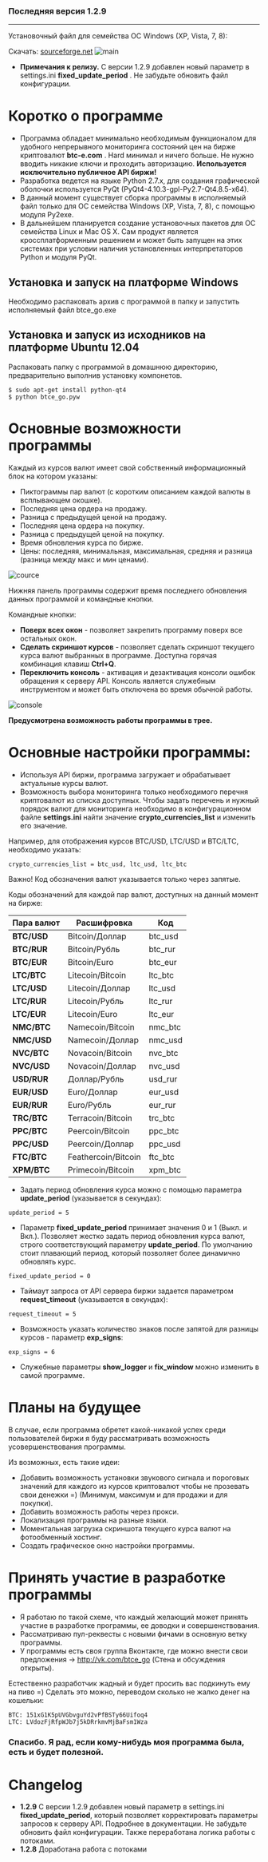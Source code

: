 ### Последняя версия 1.2.9

***

Установочный файл для семейства ОС Windows (XP, Vista, 7, 8):

Скачать: [sourceforge.net](https://sourceforge.net/projects/btcego/files/latest/download)
![main](http://cs312223.vk.me/v312223445/7201/h3ap-lbIen4.jpg)

*  **Примечания к релизу.**  С версии 1.2.9 добавлен новый параметр в settings.ini **fixed_update_period** . Не забудьте обновить файл конфигурации.

# Коротко о программе

* Программа обладает минимально необходимым функционалом для удобного непрерывного мониторинга состояний цен на бирже криптовалют **btc-e.com** . Hard минимал и ничего больше. Не нужно вводить никакие ключи и проходить авторизацию. **Используется исключительно публичное API биржи!**
* Разработка ведется на языке Python 2.7.x, для создания графической оболочки используется PyQt (PyQt4-4.10.3-gpl-Py2.7-Qt4.8.5-x64).
* В данный момент существует сборка программы в исполняемый файл только для ОС семейства Windows (XP, Vista, 7, 8), с помощью модуля Py2exe.
* В дальнейшем планируется создание установочных пакетов для ОС семейства Linux и Mac OS X.
Сам продукт является кроссплатформенным решением и может быть запущен на этих системах при условии наличия установленных интерпретаторов Python и модуля PyQt.

## Установка и запуск на платформе Windows

Необходимо распаковать архив с программой в папку и запустить исполняемый файл btce_go.exe

## Установка и запуск из исходников на платформе Ubuntu 12.04

Распаковать папку с программой в домашнюю директорию, предварительно выполнив установку компонетов.
```
$ sudo apt-get install python-qt4
$ python btce_go.pyw
```
# Основные возможности программы

Каждый из курсов валют имеет свой собственный информационный блок на котором указаны:
* Пиктограммы пар валют (с коротким описанием каждой валюты в всплывающем окошке).
* Последняя цена ордера на продажу.
* Разница с предыдущей ценой на продажу.
* Последняя цена ордера на покупку.
* Разница с предыдущей ценой на покупку.
* Время обновления курса по бирже.
* Цены: последняя, минимальная, максимальная, средняя и разница (разница между макс и мин ценами).

![cource](http://cs312223.vk.me/v312223445/7208/rhmMj2hI2Ws.jpg)

Нижняя панель программы содержит время последнего обновления данных программой и командные кнопки.

Командные кнопки:
* **Поверх всех окон** - позволяет закрепить программу поверх все остальных окон.
* **Сделать скриншот курсов** - позволяет сделать скриншот текущего курса валют выбранных в программе.
Доступна горячая комбинация клавиш **Ctrl+Q**.
* **Переключить консоль** - активация и дезактивация консоли ошибок обращения к серверу API.
 Консоль является служебным инструментом и может быть отключена во время обычной работы.

![console](http://cs312223.vk.me/v312223445/720f/J7UETkMEcWs.jpg)

**Предусмотрена возможность работы программы в трее.**

# Основные настройки программы:
* Используя API биржи, программа загружает и обрабатывает актуальные курсы валют.
* Возможность выбора мониторинга только необходимого перечня криптовалют из списка доступных. Чтобы задать перечень и нужный порядок валют для мониторинга необходимо в конфигурационном файле **settings.ini** найти значение **crypto_currencies_list** и изменить его значение. 

Например, для отображения курсов BTC/USD, LTC/USD и BTC/LTC, необходимо указать:
```
crypto_currencies_list = btc_usd, ltc_usd, ltc_btc
```
Важно! Код обозначения валют указывается только через запятые.

Коды обозначений для каждой пар валют, доступных на данный момент на бирже:

|Пара валют     | Расшифровка        | Код   |
| ------------- | ------------------ |-------|
|**BTC/USD**    | Bitcoin/Доллар     |btc_usd| 
|**BTC/RUR**    | Bitcoin/Рубль      |btc_rur|
|**BTC/EUR**    | Bitcoin/Euro       |btc_eur|
|**LTC/BTC**    | Litecoin/Bitcoin   |ltc_btc|
|**LTC/USD**    | Litecoin/Доллар    |ltc_usd|
|**LTC/RUR**    | Litecoin/Рубль     |ltc_rur|
|**LTC/EUR**    | Litecoin/Euro      |ltc_eur|
|**NMC/BTC**    | Namecoin/Bitcoin   |nmc_btc|
|**NMC/USD**    | Namecoin/Доллар    |nmc_usd|
|**NVC/BTC**    | Novacoin/Bitcoin   |nvc_btc|
|**NVC/USD**    | Novacoin/Доллар    |nvc_usd|
|**USD/RUR**    | Доллар/Рубль       |usd_rur|
|**EUR/USD**    | Euro/Доллар        |eur_usd|
|**EUR/RUR**    | Euro/Рубль         |eur_rur|
|**TRC/BTC**    | Terracoin/Bitcoin  |trc_btc|
|**PPC/BTC**    | Peercoin/Bitcoin   |ppc_btc|
|**PPC/USD**    | Peercoin/Доллар    |ppc_usd|
|**FTC/BTC**    | Feathercoin/Bitcoin|ftc_btc|
|**XPM/BTC**    | Primecoin/Bitcoin  |xpm_btc|

* Задать период обновления курса можно с помощью параметра **update_period** (указывается в секундах):
```
update_period = 5
```
* Параметр **fixed_update_period** принимает значения 0 и 1 (Выкл. и Вкл.). Позволяет жестко задать период обновления курса валют, строго соответствующий параметру **update_period**. По умолчанию стоит плавающий период, который позволяет более динамично обновлять курс.
```
fixed_update_period = 0
```
* Таймаут запроса от API сервера биржи задается параметром **request_timeout** (указывается в секундах):
```
request_timeout = 5
```
* Возможность указать количество знаков после запятой для разницы курсов - параметр **exp_signs**:
```
exp_signs = 6
```
* Служебные параметры **show_logger**  и **fix_window** можно изменить в самой программе.

# Планы на будущее
В случае, если программа обретет какой-никакой успех среди пользователей биржи я буду рассматривать возможность усовершенствования программы.

Из возможных, есть такие идеи:
* Добавить возможность установки звукового сигнала и пороговых значений для каждого из курсов криптовалют чтобы не прозевать свои денежки =) (Минимум, максимум и для продажи и для покупки).
* Добавить возможность работы через прокси.
* Локализация программы на разные языки.
* Моментальная загрузка скриншота текущего курса валют на фотообменный хостинг.
* Создать графическое окно настройки программы.

#  Принять участие в разработке программы

* Я работаю по такой схеме, что каждый желающий может принять участие в разработке программы, ее доводки и совершенствования.
* Рассматриваю пул-реквесты с новыми фичами в основную ветку программы.
* У программы есть своя группа Вконтакте, где можно внести свои предложения -> http://vk.com/btce_go (Стена и обсуждения открыты).

Естественно разработчик жадный и будет просить вас подкинуть ему на пиво =) Сделать это можно, переводом сколько не жалко денег на кошельки:
```
BTC: 151xG1K5pUVGbvguYd2vPfBSTy66Uifoq4
LTC: LVdozFjRfpWJb7j5kDRrkmvMjBaFsm1Wza
```
### Спасибо. Я рад, если кому-нибудь моя программа была, есть и будет полезной.

# Changelog
* **1.2.9** С версии 1.2.9 добавлен новый параметр в settings.ini **fixed_update_period**, который позволяет корректировать параметры запросов к серверу API. Подробнее в документации. Не забудьте обновить файл конфигурации. Также переработана логика работы с потоками.
* **1.2.8** Доработана работа с потоками
